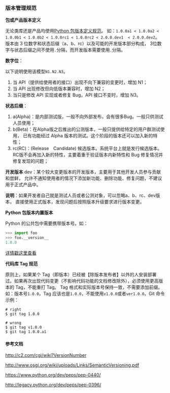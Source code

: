 ### 版本管理规范

**包或产品版本定义**

无论类库还是产品均使用[Python 包版本定义规范](https://www.python.org/dev/peps/pep-0440/)。
如：`1.0.0a1 < 1.0.0a2 < 1.0.0b1 < 1.0.0b2 < 1.0.0rc1 < 1.0.0rc2 < 2.0.0.dev1  < 2.0.0.dev2`。
版本由 3 位数字和状态后缀（a、b、rc）以及可能的开发版本部分构成，
3位数字与状态后缀之间不使用`.`分隔，而开发版本需要使用`.`分隔。

**数字位**：

以下说明使用该模型`N1.N2.N3`。
1. 当 API（提供给使用者的接口）出现不向下兼容的变更时，增加 N1；
2. 当 API 出现修改但向低版本兼容时，增加 N2；
3. 当只是修改 API 实现或者修复 Bug，API 接口不变时，增加 N3。

**状态后缀**：

1. a(Alpha)：是内部测试版，一般不向外部发布，会有很多Bug。一般只供测试人员使用；
2. b(Beta)：在Alpha版之后推出的公测版本，一般只提供给特定的用户群测试使用，
   已有功能经过 Alpha 版本的测试。这个阶段的版本还可以加入新的特性；
3. rc(RC)：(Release　Candidate) 候选版本。系统平台上就是发行候选版本。
   RC版不会再加入新的特性，主要着重于验证版本内新特性和 Bug 修复情况并修复发现的问题；
   
**开发版本**
dev：某个较大变更版本的开发版本，主要用于其他开发人员参与贡献和尝鲜，
允许不通知使用者的情况下添加新功能、删除功能、修复问题，不建议用于正式产品中。

**说明**：如果开发者自己就是测试人员或者公测对象，可以忽略a、b、rc、dev版本，
直接使用正式版本，发现问题后按照版本升级要求进行版本变更。

**Python 包版本内置版本**

Python 的公共包中需要携带版本号。如：
``` python
>>> import foo
>>> foo.__version__
1.0.0
```
[详情戳这里查看](http://legacy.python.org/dev/peps/pep-0396/)

**代码库 Tag 规范**

原则上，如果某个 Tag（即版本）已经被【除版本发布者】以外的人安装部署过。如果再次出现代码变更（不影响代码功能的文档修改除外），必须使用更高版本的 Tag，不能重打 Tag。
Tag 格式和实际版本号保持一致，不需要添加前缀。如：版本号`1.0.0`，Tag 应该也是`1.0.0`，不能使用`v1.0.0`或者`ver1.0.0`。Git 命令示例：
```
# right
$ git tag 1.0.0

# wrong
$ git tag v1.0.0
$ git tag 1.0.0.a1
```

#### 参考文档

http://c2.com/cgi/wiki?VersionNumber

http://www.osgi.org/wiki/uploads/Links/SemanticVersioning.pdf

https://www.python.org/dev/peps/pep-0440/

http://legacy.python.org/dev/peps/pep-0396/
